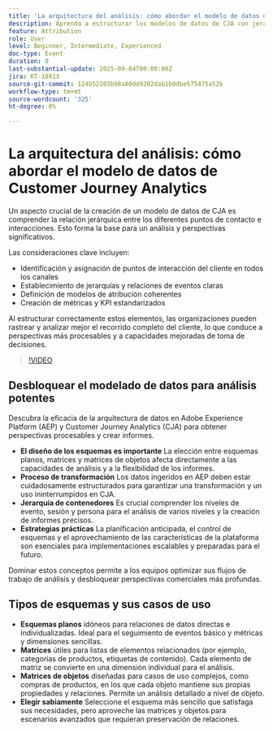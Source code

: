 ```yaml
---
title: 'La arquitectura del análisis: cómo abordar el modelo de datos de Customer Journey Analytics'
description: Aprenda a estructurar los modelos de datos de CJA con jerarquías de eventos, atribución y KPI para desbloquear perspectivas de recorrido del cliente más profundas.
feature: Attribution
role: User
level: Beginner, Intermediate, Experienced
doc-type: Event
duration: 0
last-substantial-update: 2025-09-04T00:00:00Z
jira: KT-18813
source-git-commit: 124b52203b98a80dd9202dab1b0dbe575475a52b
workflow-type: tm+mt
source-wordcount: '325'
ht-degree: 0%

---
```



# La arquitectura del análisis: cómo abordar el modelo de datos de Customer Journey Analytics

Un aspecto crucial de la creación de un modelo de datos de CJA es comprender la relación jerárquica entre los diferentes puntos de contacto e interacciones. Esto forma la base para un análisis y perspectivas significativos.

Las consideraciones clave incluyen:

* Identificación y asignación de puntos de interacción del cliente en todos los canales
* Establecimiento de jerarquías y relaciones de eventos claras
* Definición de modelos de atribución coherentes
* Creación de métricas y KPI estandarizados

Al estructurar correctamente estos elementos, las organizaciones pueden rastrear y analizar mejor el recorrido completo del cliente, lo que conduce a perspectivas más procesables y a capacidades mejoradas de toma de decisiones.

>[!VIDEO](https://video.tv.adobe.com/v/3471111/?learn=on&enablevpops)

## Desbloquear el modelado de datos para análisis potentes

Descubra la eficacia de la arquitectura de datos en Adobe Experience Platform (AEP) y Customer Journey Analytics (CJA) para obtener perspectivas procesables y crear informes.

* **El diseño de los esquemas es importante** La elección entre esquemas planos, matrices y matrices de objetos afecta directamente a las capacidades de análisis y a la flexibilidad de los informes.
* **Proceso de transformación** Los datos ingeridos en AEP deben estar cuidadosamente estructurados para garantizar una transformación y un uso ininterrumpidos en CJA.
* **Jerarquía de contenedores** Es crucial comprender los niveles de evento, sesión y persona para el análisis de varios niveles y la creación de informes precisos.
* **Estrategias prácticas** La planificación anticipada, el control de esquemas y el aprovechamiento de las características de la plataforma son esenciales para implementaciones escalables y preparadas para el futuro.

Dominar estos conceptos permite a los equipos optimizar sus flujos de trabajo de análisis y desbloquear perspectivas comerciales más profundas.

## Tipos de esquemas y sus casos de uso

* **Esquemas planos** idóneos para relaciones de datos directas e individualizadas. Ideal para el seguimiento de eventos básico y métricas y dimensiones sencillas.
* **Matrices** útiles para listas de elementos relacionados (por ejemplo, categorías de productos, etiquetas de contenido). Cada elemento de matriz se convierte en una dimensión individual para el análisis.
* **Matrices de objetos** diseñadas para casos de uso complejos, como compras de productos, en los que cada objeto mantiene sus propias propiedades y relaciones. Permite un análisis detallado a nivel de objeto.
* **Elegir sabiamente** Seleccione el esquema más sencillo que satisfaga sus necesidades, pero aproveche las matrices y objetos para escenarios avanzados que requieran preservación de relaciones.